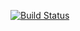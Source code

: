 [![Build Status](https://travis-ci.com/dmitrymack/geometry.svg?branch=master)](https://travis-ci.com/dmitrymack/geometry)
